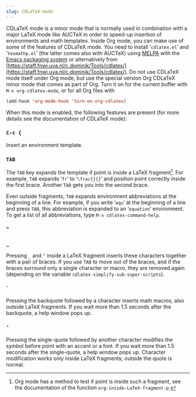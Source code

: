 ```yaml
---
slug: CDLaTeX-mode
---
```


CDLaTeX mode is a minor mode that is normally used in combination with a major LaTeX mode like AUCTeX in order to speed-up insertion of environments and math templates. Inside Org mode, you can make use of some of the features of CDLaTeX mode. You need to install ‘`cdlatex.el`’ and ‘`texmathp.el`’ (the latter comes also with AUCTeX) using [MELPA](https://melpa.org/) with the [Emacs packaging system](https://www.gnu.org/software/emacs/manual/html_node/emacs/Package-Installation.html) or alternatively from [https://staff.fnwi.uva.nl/c.dominik/Tools/cdlatex/](https://staff.fnwi.uva.nl/c.dominik/Tools/cdlatex/). Do not use CDLaTeX mode itself under Org mode, but use the special version Org CDLaTeX minor mode that comes as part of Org. Turn it on for the current buffer with `M-x org-cdlatex-mode`, or for all Org files with

```lisp
(add-hook 'org-mode-hook 'turn-on-org-cdlatex)
```

When this mode is enabled, the following features are present (for more details see the documentation of CDLaTeX mode):

### `C-c {`

Insert an environment template.

### `TAB`

The `TAB` key expands the template if point is inside a LaTeX fragment[^1]. For example, `TAB` expands ‘`fr`’ to ‘`\frac{}{}`’ and position point correctly inside the first brace. Another `TAB` gets you into the second brace.

Even outside fragments, `TAB` expands environment abbreviations at the beginning of a line. For example, if you write ‘`equ`’ at the beginning of a line and press `TAB`, this abbreviation is expanded to an ‘`equation`’ environment. To get a list of all abbreviations, type `M-x cdlatex-command-help`.

### `^`

### `_`

Pressing `_` and `^` inside a LaTeX fragment inserts these characters together with a pair of braces. If you use `TAB` to move out of the braces, and if the braces surround only a single character or macro, they are removed again (depending on the variable `cdlatex-simplify-sub-super-scripts`).

### `` ` ``

Pressing the backquote followed by a character inserts math macros, also outside LaTeX fragments. If you wait more than 1.5 seconds after the backquote, a help window pops up.

### `'`

Pressing the single-quote followed by another character modifies the symbol before point with an accent or a font. If you wait more than 1.5 seconds after the single-quote, a help window pops up. Character modification works only inside LaTeX fragments; outside the quote is normal.

[^1]: Org mode has a method to test if point is inside such a fragment, see the documentation of the function `org-inside-LaTeX-fragment-p`.
